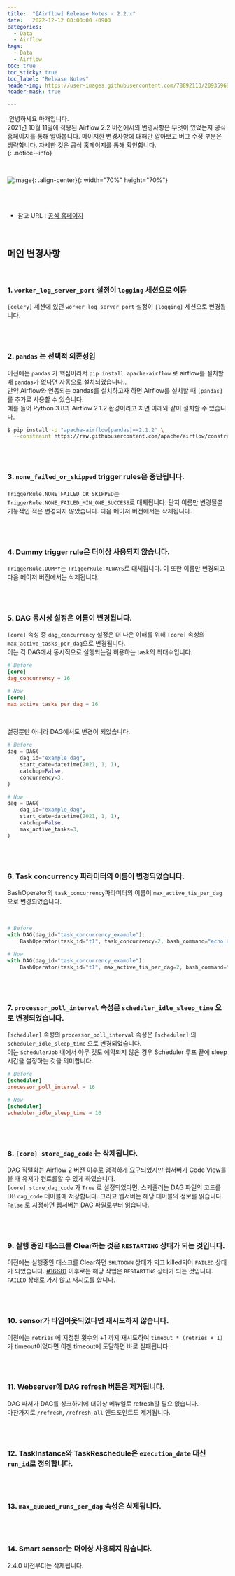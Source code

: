 ```yaml
---
title:  "[Airflow] Release Notes - 2.2.x"
date:   2022-12-12 00:00:00 +0900
categories:
  - Data
  - Airflow
tags:
  - Data
  - Airflow
toc: true
toc_sticky: true
toc_label: "Release Notes"
header-img: https://user-images.githubusercontent.com/78892113/209359696-bdb63ef2-8e14-41f2-8e04-2c29049aeabf.png
header-mask: true

---
```


&nbsp;안녕하세요 마개입니다.  
2021년 10월 11일에 적용된 Airflow 2.2 버전에서의 변경사항은 무엇이 있었는지 공식 홈페이지를 통해 알아봅니다. 메이저한 변경사항에 대해만 알아보고 버그 수정 부분은 생략합니다. 자세한 것은 공식 홈페이지를 통해 확인합니다.  
{: .notice--info}

<br>

![image](https://user-images.githubusercontent.com/78892113/209359696-bdb63ef2-8e14-41f2-8e04-2c29049aeabf.png){: .align-center}{: width="70%" height="70%"} 

<br><br>

* 참고 URL : <a href="https://airflow.apache.org/docs/apache-airflow/stable/release_notes.html#airflow-2-2-0-2021-10-11">공식 홈페이지</a>

<br>

## 메인 변경사항

<br>

### 1. `worker_log_server_port` 설정이 `logging` 세션으로 이동

`[celery]` 세션에 있던 `worker_log_server_port` 설정이 `[logging]` 세션으로 변경됩니다.

<br><br>

### 2. `pandas` 는 선택적 의존성임

이전에는 `pandas` 가 핵심이라서 `pip install apache-airflow` 로 airflow를 설치할 때 `pandas`가 없다면 자동으로 설치되었습니다..  
만약 Airflow와 연동되는 pandas를 설치하고자 하면 Airflow를 설치할 때 `[pandas]`를 추가로 사용할 수 있습니다.  
예를 들어 Python 3.8과 Airflow 2.1.2 환경이라고 치면 아래와 같이 설치할 수 있습니다.  

```sh
$ pip install -U "apache-airflow[pandas]==2.1.2" \
  --constraint https://raw.githubusercontent.com/apache/airflow/constraints-2.1.2/constraints-3.8.txt"
```

<br><br>

### 3. `none_failed_or_skipped` trigger rules은 중단됩니다.

`TriggerRule.NONE_FAILED_OR_SKIPPED`는 `TriggerRule.NONE_FAILED_MIN_ONE_SUCCESS`로 대체됩니다. 단지 이름만 변경될뿐 기능적인 적은 변경되지 않았습니다. 다음 메이저 버전에서는 삭제됩니다.

<br><br>

### 4. Dummy trigger rule은 더이상 사용되지 않습니다.

`TriggerRule.DUMMY`는 `TriggerRule.ALWAYS`로 대체됩니다. 이 또한 이름만 변경되고 다음 메이저 버전에서는 삭제됩니다.

<br><br>

### 5. DAG 동시성 설정은 이름이 변경됩니다. 

`[core]` 속성 중 `dag_concurrency` 설정은 더 나은 이해를 위해 `[core]` 속성의 `max_active_tasks_per_dag`으로 변경됩니다.  
이는 각 DAG에서 동시적으로 실행되는걸 허용하는 task의 최대수입니다.  

```conf
# Before
[core]
dag_concurrency = 16

# Now
[core]
max_active_tasks_per_dag = 16
```

<br>

설정뿐만 아니라 DAG에서도 변경이 되었습니다.

```python
# Before
dag = DAG(
    dag_id="example_dag",
    start_date=datetime(2021, 1, 1),
    catchup=False,
    concurrency=3,
)

# Now
dag = DAG(
    dag_id="example_dag",
    start_date=datetime(2021, 1, 1),
    catchup=False,
    max_active_tasks=3,
)
```

<br><br>

### 6. Task concurrency 파라미터의 이름이 변경되었습니다.

BashOperator의 `task_concurrency`파라미터의 이름이 `max_active_tis_per_dag`으로 변경되었습니다.

<br>

```python
# Before
with DAG(dag_id="task_concurrency_example"):
    BashOperator(task_id="t1", task_concurrency=2, bash_command="echo Hi")
    
# Now
with DAG(dag_id="task_concurrency_example"):
    BashOperator(task_id="t1", max_active_tis_per_dag=2, bash_command="echo Hi")
```

<br><br>

### 7. `processor_poll_interval` 속성은 `scheduler_idle_sleep_time` 으로 변경되었습니다.

`[scheduler]` 속성의 `processor_poll_interval` 속성은 `[scheduler]` 의 `scheduler_idle_sleep_time` 으로 변경되었습니다.  
이는 `SchedulerJob` 내에서 아무 것도 예약되지 않은 경우 Scheduler 루프 끝에 sleep 시간을 설정하는 것을 의미합니다.  

```conf
# Before
[scheduler]
processor_poll_interval = 16

# Now
[scheduler]
scheduler_idle_sleep_time = 16
```

<br><br>

### 8. `[core] store_dag_code` 는 삭제됩니다.

DAG 직렬화는 Airflow 2 버전 이후로 엄격하게 요구되었지만 웹서버가 Code View를 볼 때 유저가 컨트롤할 수 있게 하였습니다.  
`[core] store_dag_code` 가 `True` 로 설정되었다면, 스케줄러는 DAG 파일의 코드를 DB `dag_code` 테이블에 저장합니다. 그리고 웹서버는 해당 테이블의 정보를 읽습니다. `False` 로 지정하면 웹서버는 DAG 파일로부터 읽습니다. 

<br><br>

### 9. 실행 중인 태스크를 Clear하는 것은 `RESTARTING` 상태가 되는 것입니다.

이전에는 실행중인 태스크를 Clear하면 `SHUTDOWN` 상태가 되고 killed되어 `FAILED` 상태가 되었습니다. <a href="https://github.com/apache/airflow/pull/16681">#16681</a> 이후로는 해당 작업은 `RESTARTING` 상태가 되는 것입니다. `FAILED` 상태로 가지 않고 재시도를 합니다.

<br><br>

### 10. sensor가 타임아웃되었다면 재시도하지 않습니다.

이전에는 `retries` 에 지정된 횟수의 +1 까지 재시도하여 `timeout * (retries + 1)` 가 timeout이었다면 이젠 timeout에 도달하면 바로 실패됩니다.

<br><br>

### 11. Webserver에 DAG refresh 버튼은 제거됩니다.

DAG 파서가 DAG를 싱크하기에 더이상 메뉴얼로 refresh할 필요 없습니다.  
마찬가지로 `/refresh`, `/refresh_all` 엔드포인트도 제거됩니다.

<br><br>

### 12. TaskInstance와 TaskReschedule은 `execution_date` 대신 `run_id`로 정의합니다.

<br><br>

### 13. `max_queued_runs_per_dag` 속성은 삭제됩니다.

<br><br>

### 14. Smart sensor는 더이상 사용되지 않습니다.

2.4.0 버전부터는 삭제됩니다.